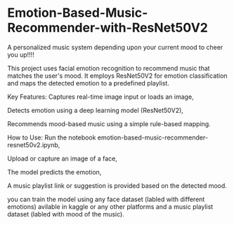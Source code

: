 # Emotion-Based-Music-Recommender-with-ResNet50V2
A personalized music system depending upon your current mood to cheer you up!!!!

This project uses facial emotion recognition to recommend music that matches the user's mood. It employs ResNet50V2 for emotion classification and maps the detected emotion to a predefined playlist.

Key Features:
  Captures real-time image input or loads an image,
  
  Detects emotion using a deep learning model (ResNet50V2),
  
  Recommends mood-based music using a simple rule-based mapping.

How to Use:
  Run the notebook emotion-based-music-recommender-resnet50v2.ipynb,
  
  Upload or capture an image of a face,
  
  The model predicts the emotion,
  
  A music playlist link or suggestion is provided based on the detected mood.

  you can train the model using any face dataset (labled with different emotions) avilable in kaggle or any other platforms and a music playlist dataset (labled with mood of the music).
